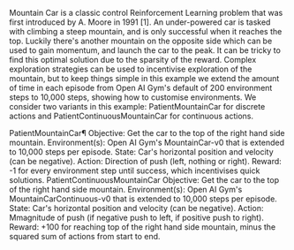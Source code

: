

<!--
 * @version:
 * @Author:  StevenJokess https://github.com/StevenJokess
 * @Date: 2020-12-22 12:09:46
 * @LastEditors:  StevenJokess https://github.com/StevenJokess
 * @LastEditTime: 2020-12-22 12:10:12
 * @Description:
 * @TODO::
 * @Reference:https://github.com/aws/amazon-sagemaker-examples/blob/master/reinforcement_learning/rl_mountain_car_coach_gymEnv/rl_mountain_car_coach_gymEnv.ipynb
-->
Mountain Car is a classic control Reinforcement Learning problem that was first introduced by A. Moore in 1991 [1]. An under-powered car is tasked with climbing a steep mountain, and is only successful when it reaches the top. Luckily there's another mountain on the opposite side which can be used to gain momentum, and launch the car to the peak. It can be tricky to find this optimal solution due to the sparsity of the reward. Complex exploration strategies can be used to incentivise exploration of the mountain, but to keep things simple in this example we extend the amount of time in each episode from Open AI Gym's default of 200 environment steps to 10,000 steps, showing how to customise environments. We consider two variants in this example: PatientMountainCar for discrete actions and PatientContinuousMountainCar for continuous actions.

PatientMountainCar¶
Objective: Get the car to the top of the right hand side mountain.
Environment(s): Open AI Gym's MountainCar-v0 that is extended to 10,000 steps per episode.
State: Car's horizontal position and velocity (can be negative).
Action: Direction of push (left, nothing or right).
Reward: -1 for every environment step until success, which incentivises quick solutions.
PatientContinuousMountainCar
Objective: Get the car to the top of the right hand side mountain.
Environment(s): Open AI Gym's MountainCarContinuous-v0 that is extended to 10,000 steps per episode.
State: Car's horizontal position and velocity (can be negative).
Action: Mmagnitude of push (if negative push to left, if positive push to right).
Reward: +100 for reaching top of the right hand side mountain, minus the squared sum of actions from start to end.
